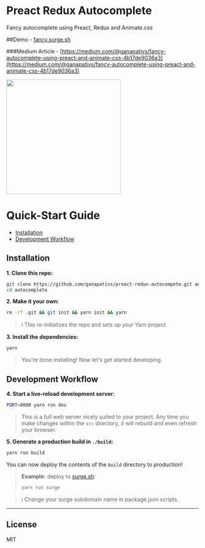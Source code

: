 # Preact Redux Autocomplete

Fancy autocomplete using Preact, Redux and Animate.css


##Demo - [fancy.surge.sh](https://fancy.surge.sh)

###Medium Article - [https://medium.com/@ganapativs/fancy-autocomplete-using-preact-and-animate-css-4b17de9036a3](https://medium.com/@ganapativs/fancy-autocomplete-using-preact-and-animate-css-4b17de9036a3)

<img src="https://cdn-images-1.medium.com/max/1600/1*KLOszGGY4kl3CL4HMiyFaA.gif" width="300" />

# Quick-Start Guide

- [Installation](#installation)
- [Development Workflow](#development-workflow)


## Installation

**1. Clone this repo:**

```sh
git clone https://github.com/ganapativs/preact-redux-autocompete.git autocomplete
cd autocomplete
```


**2. Make it your own:**

```sh
rm -rf .git && git init && yarn init && yarn
```

> :information_source: This re-initializes the repo and sets up your Yarn project.


**3. Install the dependencies:**

```sh
yarn
```

> You're done installing! Now let's get started developing.



## Development Workflow


**4. Start a live-reload development server:**

```sh
PORT=8080 yarn run dev
```

> This is a full web server nicely suited to your project. Any time you make changes within the `src` directory, it will rebuild and even refresh your browser.


**5. Generate a production build in `./build`:**

```sh
yarn run build
```

You can now deploy the contents of the `build` directory to production!

> **Example:** deploy to [surge.sh](https://surge.sh):
>
> `yarn run surge`

> :information_source: Change your surge subdomain name in package.json scripts.

---


## License

MIT
